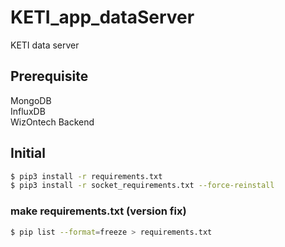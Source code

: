 # KETI_app_dataServer
KETI data server

## Prerequisite
MongoDB <br>
InfluxDB <br>
WizOntech Backend

## Initial
```bash
$ pip3 install -r requirements.txt
$ pip3 install -r socket_requirements.txt --force-reinstall
```

### make requirements.txt (version fix)
```bash
$ pip list --format=freeze > requirements.txt
```
